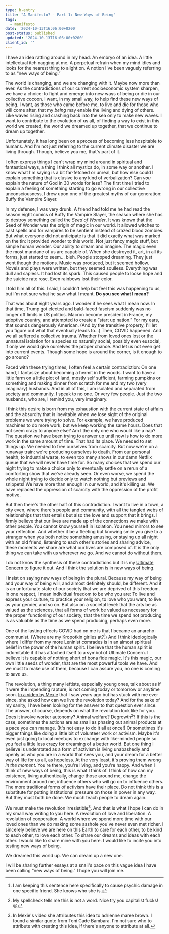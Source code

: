 ```yaml
---
type: h-entry
title: "A Manifesto? - Part 1: New Ways of Being"
tags:
  - manifesto
date: '2024-10-13T16:06:00+0200'
post-status: published
updated: '2024-10-13T16:06:00+0200'
client_id: ''
---
```

I have an idea rattling around in my head. An embryo of an idea. A little intellectual itch nagging at me. A perpetual refrain when my mind idles and looks for the nearest thing to alight on. A notion I've been vaguely referring to as “new ways of being.” 

The world is changing, and we are changing with it. Maybe now more than ever. As the contradictions of our current socioeconomic system sharpen, we have a choice: to fight and emerge into new ways of being or die in our collective cocoon. I want, in my small way, to help find these new ways of being. I want, as those who came before me, to live and die for those who will come after, that my *being* may enable the living and dying of others. Like waves rising and crashing back into the sea only to make new waves. I want to contribute to the evolution of us all, of finding a way to exist in this world we created, the world we dreamed up together, that we continue to dream up together.

Unfortunately, it has long been on a process of becoming less hospitable to humans. And I'm not just referring to the current climate disaster we are living through. Though, believe you me, that's part of it. 

I often express things I can't wrap my mind around in spiritual and fantastical ways, a thing I think all mystics do, in some way or another. I know what I'm saying is a bit far-fetched or unreal, but how else could I explain something that is elusive to any kind of verbalization? Can *you* explain the nature of God in 30 words for less? The first time I tried to explain a feeling of something starting to go wrong in our collective unconsciousness, I drew upon one of the greatest myths of our generation: Buffy the Vampire Slayer.

In my defense, I was very drunk. A friend had told me he had read the season eight comics of Buffy the Vampire Slayer, the season where she has to destroy something called the *Seed of Wonder*. It was known that the Seed of Wonder was the origin of magic in our world. It allowed witches to cast spells and for vampires to be sentient instead of crazed blood zombies. But what everyone did not anticipate is that it did exactly what was marked on the tin: It provided wonder to this world. Not just fancy magic stuff, but simple human wonder. Our ability to dream and imagine. The magic even the most mundane of us are capable of. When she destroyed it, art, in all its forms, just started to seem... bleh. People stopped dreaming. They just went though the motions. Music was produced, but it seemed hollow. Novels and plays were written, but they seemed soulless. Everything was dull and sapless. It had lost its spark. This caused people to loose hope and the suicide rate rose. Even rainbows lost their color.

I told him all of this. I said, I couldn't help but feel this was happening to us, but I'm not sure what he saw what I meant. **Do you see what I mean?**

That was about eight years ago. I wonder if he sees what I mean now. In that time, Trump got elected and bald-faced fascism suddenly was no longer off limits in US politics. Macron become president in France, my adoptive country, and attempted to create a “start up nation.” For my ears, that sounds dangerously American. (And by the transitive property, I'll let you figure out what that eventually leads to...) Then, COVID happened. And we all suffered a collective trauma. Whether from loved ones lost or the unnatural isolation for a species so naturally social, possibly even eusocial, if only we would give ourselves the proper chance. And let us not even get into current events. Though some hope is around the corner, is it enough to go around?

Faced with these trying times, I often feel a certain contradiction: On one hand, I fantasize about becoming a hermit in the woods. I want to have a little farm on a little plot of land, mostly self sufficient, farming pumpkins or something and making dinner from scratch for me and my two (very imaginary) husbands. And in all of this, I am isolated and separated from society and community. I speak to no one. Or very few people. Just the two husbands, who are, I remind you, very imaginary. 

I think this desire is born from my exhaustion with the current state of affairs and the absurdity that is inevitable when we lose sight of the original problems we were trying to solve. For example, we have produced machines to do more work, but we keep working the same hours. Does that not seem crazy to anyone else? Am I the only one who would like a nap? The question we have been trying to answer up until now is how to do more work in the same amount of time. That had its place. We needed to set things up. We needed to free ourselves from scarcity. But now we're on a runaway train; we're producing ourselves to death. From our personal health, to industrial waste, to even too many shows in our damn Netflix queue that we will never have time for. So many choices that we spend our night trying to make a choice only to eventually settle on a rerun of a comforting show that we've already seen. Or even worse, we spend the whole night trying to decide only to watch nothing but previews and snippets! We have more than enough in our world, and it's killing us. We have replaced the oppression of scarcity with the oppression of the profit motive. 

But then there's the other half of this contradiction. I want to live in a town, a city even, where there's people and community, with all the tangled webs of relationships that that entails but also the love and support that it brings. I firmly believe that our lives are made up of the connections we make with other people. You cannot know yourself in isolation. You need mirrors to see your reflection. And whether it be a fleeting but knowing smile you give to a stranger when you both notice something amusing, or staying up all night with an old friend, listening to each other's stories and sharing advice, these moments we share are what our lives are composed of. It is the only thing we can take with us wherever we go. And we cannot do without them. 

I do not know the synthesis of these contradictions but it is my [Ultimate Concern](https://en.wikipedia.org/wiki/Paul_Tillich#Faith_as_ultimate_concern) to figure it out. And I think the solution is in new ways of being.

I insist on saying new ways of being in the plural. Because my way of being and your way of being will, and almost definitely should, be different. And it is an unfortunate state of our society that we are deprived of this freedom. In one respect, I mean individual freedom to be who you are: To live and express your culture, to practice your religion, to love who you want, to live as your gender, and so on. But also on a societal level: that the arts be as valued as the sciences, that all forms of work be valued as necessary for the proper functioning of our society, that the time we spend not producing is as valuable as the time as we spend producing, perhaps even more.

One of the lasting effects COVID had on me is that I became an anarcho-communist. (Where are my Kropotkin girlies at?[^1]) And I think ideologically where I differ from my more Leninist comrades is in an almost spiritual belief in the power of the human spirit. I believe that the human spirit is indomitable if it has attached itself to a symbol of Ultimate Concern. I believe it is capable of nothing short of bona fide magic. It's this magic, our own little seeds of wonder, that are the most powerful tools we have. And we must to make use of them, because I can assure you, no one is coming to save us.

The revolution, a thing many leftists, especially young ones, talk about as if it were the impending rapture, is not coming today or tomorrow or anytime soon. [In a video by Mexie](https://www.youtube.com/watch?v=TWVmcuqpIB0) that I saw years ago but has stuck with me ever since, she asked how can we live the revolution today?  And for the sake of my sanity, I have been looking for the answer to that question ever since. The answer, of course, depends on what the revolution look like for you. Does it involve worker autonomy? Animal welfare? Degrowth[^2]?  If this is the case, sometimes the actions are as small as phasing out animal products at a pace you can manage. (It's not easy to do it all at once!) Or sometimes it's bigger things like doing a little bit of volunteer work or activism. Maybe it's even just going to local meetups to exchange with like-minded people so you feel a little less crazy for dreaming of a better world. But one thing I believe is understated as a form of activism is living unabashedly and openly as who you are in a world that sees you, and your dream for a better way of life for us all, as hopeless. At the very least, it's proving them wrong *in the moment.* You're there, you're living, and you're happy. And when I think of new ways of being, this is what I think of. I think of how can my existence, living authentically, change those around me, change the environment around me, influence others who will go on to influence others. The more traditional forms of activism have their place. Do not think this is a substitute for putting institutional pressure on those in power in any way. But they must both be done. We much teach people to dream again.

We must make the revolution irresistible[^3]. And that is what I hope I can do in my small way writing to you here. A revolution of love and liberation. A revolution of cooperation. A world where we spend more time with our loved ones than we do making some asshole you've never even met richer. I sincerely believe we are here on this Earth to care for each other, to be kind to each other, to love each other. To share our dreams and ideas with each other. I would like to share mine with you here. I would like to incite you into testing new ways of being.

We dreamed this world up. We can dream up a new one. 

I will be sharing further essays at a snail's pace on this vague idea I have been calling “new ways of being.” I hope you will join me.

[^1]: I am keeping this sentence here specifically to cause psychic damage in one specific friend. She knows who she is.

[^2]: My spellcheck tells me this is not a word. Nice try you capitalist fucks! :wink:

[^3]: In Mexie's video she attributes this idea to adrienne maree brown. I found a similar quote from Toni Cade Bambara. I'm not sure who to attribute with creating this idea, if there's anyone to attribute at all.
